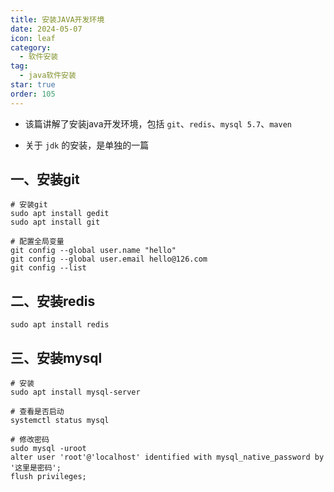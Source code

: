 ```yaml
---
title: 安装JAVA开发环境
date: 2024-05-07
icon: leaf
category:
  - 软件安装
tag:
  - java软件安装
star: true
order: 105
---
```


- 该篇讲解了安装java开发环境，包括 `git`、`redis`、`mysql 5.7`、`maven`

- 关于 `jdk` 的安装，是单独的一篇

<!-- more -->

## 一、安装git

```
# 安装git
sudo apt install gedit
sudo apt install git

# 配置全局变量
git config --global user.name "hello"
git config --global user.email hello@126.com
git config --list
```

## 二、安装redis

```
sudo apt install redis
```

## 三、安装mysql

```
# 安装
sudo apt install mysql-server

# 查看是否启动
systemctl status mysql

# 修改密码
sudo mysql -uroot
alter user 'root'@'localhost' identified with mysql_native_password by '这里是密码';
flush privileges;
```
